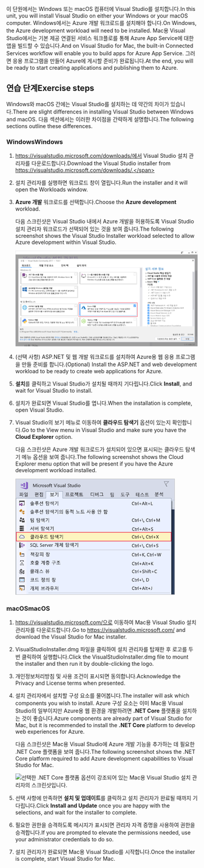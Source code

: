 <span data-ttu-id="cbfcc-101">이 단원에서는 Windows 또는 macOS 컴퓨터에 Visual Studio를 설치합니다.</span><span class="sxs-lookup"><span data-stu-id="cbfcc-101">In this unit, you will install Visual Studio on either your Windows or your macOS computer.</span></span> <span data-ttu-id="cbfcc-102">Windows에서는 Azure 개발 워크로드를 설치해야 합니다.</span><span class="sxs-lookup"><span data-stu-id="cbfcc-102">On Windows, the Azure development workload will need to be installed.</span></span> <span data-ttu-id="cbfcc-103">Mac용 Visual Studio에서는 기본 제공 연결된 서비스 워크플로를 통해 Azure App Service에 대한 앱을 빌드할 수 있습니다.</span><span class="sxs-lookup"><span data-stu-id="cbfcc-103">And on Visual Studio for Mac, the built-in Connected Services workflow will enable you to build apps for Azure App Service.</span></span> <span data-ttu-id="cbfcc-104">그러면 응용 프로그램을 만들어 Azure에 게시할 준비가 완료됩니다.</span><span class="sxs-lookup"><span data-stu-id="cbfcc-104">At the end, you will be ready to start creating applications and publishing them to Azure.</span></span>

## <a name="exercise-steps"></a><span data-ttu-id="cbfcc-105">연습 단계</span><span class="sxs-lookup"><span data-stu-id="cbfcc-105">Exercise steps</span></span>

<span data-ttu-id="cbfcc-106">Windows와 macOS 간에는 Visual Studio를 설치하는 데 약간의 차이가 있습니다.</span><span class="sxs-lookup"><span data-stu-id="cbfcc-106">There are slight differences in installing Visual Studio between Windows and macOS.</span></span> <span data-ttu-id="cbfcc-107">다음 섹션에서는 이러한 차이점을 간략하게 설명합니다.</span><span class="sxs-lookup"><span data-stu-id="cbfcc-107">The following sections outline these differences.</span></span>

### <a name="windows"></a><span data-ttu-id="cbfcc-108">Windows</span><span class="sxs-lookup"><span data-stu-id="cbfcc-108">Windows</span></span>

1. <span data-ttu-id="cbfcc-109">https://visualstudio.microsoft.com/downloads/에서 Visual Studio 설치 관리자를 다운로드합니다.</span><span class="sxs-lookup"><span data-stu-id="cbfcc-109">Download the Visual Studio installer from https://visualstudio.microsoft.com/downloads/.</span></span>

1. <span data-ttu-id="cbfcc-110">설치 관리자를 실행하면 워크로드 창이 열립니다.</span><span class="sxs-lookup"><span data-stu-id="cbfcc-110">Run the installer and it will open the Workloads window.</span></span>

1. <span data-ttu-id="cbfcc-111">**Azure 개발** 워크로드를 선택합니다.</span><span class="sxs-lookup"><span data-stu-id="cbfcc-111">Choose the **Azure development** workload.</span></span>

    <span data-ttu-id="cbfcc-112">다음 스크린샷은 Visual Studio 내에서 Azure 개발을 허용하도록 Visual Studio 설치 관리자 워크로드가 선택되어 있는 것을 보여 줍니다.</span><span class="sxs-lookup"><span data-stu-id="cbfcc-112">The following screenshot shows the Visual Studio Installer workload selected to allow Azure development within Visual Studio.</span></span>

    ![Azure 개발 워크로드가 강조되어 있는 Visual Studio 설치 관리자의 스크린샷입니다.](../media/5-select-azure-workload.png)

1. <span data-ttu-id="cbfcc-114">(선택 사항) ASP.NET 및 웹 개발 워크로드를 설치하여 Azure용 웹 응용 프로그램을 만들 준비를 합니다.</span><span class="sxs-lookup"><span data-stu-id="cbfcc-114">(Optional) Install the ASP.NET and web development workload to be ready to create web applications for Azure.</span></span>

1. <span data-ttu-id="cbfcc-115">**설치**를 클릭하고 Visual Studio가 설치될 때까지 기다립니다.</span><span class="sxs-lookup"><span data-stu-id="cbfcc-115">Click **Install**, and wait for Visual Studio to install.</span></span>

1. <span data-ttu-id="cbfcc-116">설치가 완료되면 Visual Studio를 엽니다.</span><span class="sxs-lookup"><span data-stu-id="cbfcc-116">When the installation is complete, open Visual Studio.</span></span>

1. <span data-ttu-id="cbfcc-117">Visual Studio의 보기 메뉴로 이동하여 **클라우드 탐색기** 옵션이 있는지 확인합니다.</span><span class="sxs-lookup"><span data-stu-id="cbfcc-117">Go to the View menu in Visual Studio and make sure you have the **Cloud Explorer** option.</span></span>

    <span data-ttu-id="cbfcc-118">다음 스크린샷은 Azure 개발 워크로드가 설치되어 있으면 표시되는 클라우드 탐색기 메뉴 옵션을 보여 줍니다.</span><span class="sxs-lookup"><span data-stu-id="cbfcc-118">The following screenshot shows the Cloud Explorer menu option that will be present if you have the Azure development workload installed.</span></span>

    ![클라우드 탐색기 메뉴 옵션이 강조되어 있는 Visual Studio 보기 메뉴의 스크린샷입니다.](../media/5-verify-cloud-explorer.png)

### <a name="macos"></a><span data-ttu-id="cbfcc-120">macOS</span><span class="sxs-lookup"><span data-stu-id="cbfcc-120">macOS</span></span>

1. <span data-ttu-id="cbfcc-121">https://visualstudio.microsoft.com/으로 이동하여 Mac용 Visual Studio 설치 관리자를 다운로드합니다.</span><span class="sxs-lookup"><span data-stu-id="cbfcc-121">Go to https://visualstudio.microsoft.com/ and download the Visual Studio for Mac installer.</span></span>

1. <span data-ttu-id="cbfcc-122">VisualStudioInstaller.dmg 파일을 클릭하여 설치 관리자를 탑재한 후 로고를 두 번 클릭하여 실행합니다.</span><span class="sxs-lookup"><span data-stu-id="cbfcc-122">Click the VisualStudioInstaller.dmg file to mount the installer and then run it by double-clicking the logo.</span></span>

1. <span data-ttu-id="cbfcc-123">개인정보처리방침 및 사용 조건이 표시되면 동의합니다.</span><span class="sxs-lookup"><span data-stu-id="cbfcc-123">Acknowledge the Privacy and License terms when presented.</span></span>

1. <span data-ttu-id="cbfcc-124">설치 관리자에서 설치할 구성 요소를 물어봅니다.</span><span class="sxs-lookup"><span data-stu-id="cbfcc-124">The installer will ask which components you wish to install.</span></span> <span data-ttu-id="cbfcc-125">Azure 구성 요소는 이미 Mac용 Visual Studio의 일부이지만 Azure용 웹 환경을 개발하려면 **.NET Core** 플랫폼을 설치하는 것이 좋습니다.</span><span class="sxs-lookup"><span data-stu-id="cbfcc-125">Azure components are already part of Visual Studio for Mac, but it is recommended to install the **.NET Core** platform to develop web experiences for Azure.</span></span>

    <span data-ttu-id="cbfcc-126">다음 스크린샷은 Mac용 Visual Studio에 Azure 개발 기능을 추가하는 데 필요한 .NET Core 플랫폼을 보여 줍니다.</span><span class="sxs-lookup"><span data-stu-id="cbfcc-126">The following screenshot shows the .NET Core platform required to add Azure development capabilities to Visual Studio for Mac.</span></span>

    ![선택한 .NET Core 플랫폼 옵션이 강조되어 있는 Mac용 Visual Studio 설치 관리자의 스크린샷입니다.](../media/5-vsmac-install-net-core.png)

1. <span data-ttu-id="cbfcc-128">선택 사항에 만족하면 **설치 및 업데이트**를 클릭하고 설치 관리자가 완료될 때까지 기다립니다.</span><span class="sxs-lookup"><span data-stu-id="cbfcc-128">Click **Install and Update** once you are happy with the selections, and wait for the installer to complete.</span></span>

1. <span data-ttu-id="cbfcc-129">필요한 권한을 승격하도록 메시지가 표시되면 관리자 자격 증명을 사용하여 권한을 승격합니다.</span><span class="sxs-lookup"><span data-stu-id="cbfcc-129">If you are prompted to elevate the permissions needed, use your administrator credentials to do so.</span></span>

1. <span data-ttu-id="cbfcc-130">설치 관리자가 완료되면 Mac용 Visual Studio를 시작합니다.</span><span class="sxs-lookup"><span data-stu-id="cbfcc-130">Once the installer is complete, start Visual Studio for Mac.</span></span>
